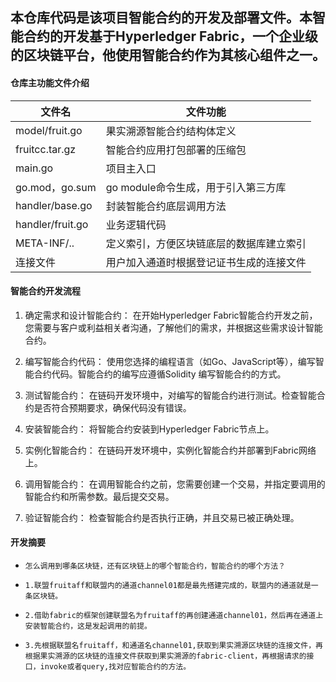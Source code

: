 ## 本仓库代码是该项目智能合约的开发及部署文件。本智能合约的开发基于Hyperledger Fabric，一个企业级的区块链平台，他使用智能合约作为其核心组件之一。

#### 仓库主功能文件介绍
| 文件名  | 文件功能  |
|---|---|
| model/fruit.go  |  果实溯源智能合约结构体定义  |
| fruitcc.tar.gz  | 智能合约应用打包部署的压缩包  |
| main.go  | 项目主入口  |
| go.mod，go.sum  | go module命令生成，用于引入第三方库  |
| handler/base.go  | 封装智能合约底层调用方法  |
| handler/fruit.go  | 业务逻辑代码  |
| META-INF/..  | 定义索引，方便区块链底层的数据库建立索引  |
| 连接文件  | 用户加入通道时根据登记证书生成的连接文件  |


#### 智能合约开发流程


1. 确定需求和设计智能合约：
    在开始Hyperledger Fabric智能合约开发之前，您需要与客户或利益相关者沟通，了解他们的需求，并根据这些需求设计智能合约。


2. 编写智能合约代码：
    使用您选择的编程语言（如Go、JavaScript等），编写智能合约代码。智能合约的编写应遵循Solidity 编写智能合约的方式。


3. 测试智能合约：
    在链码开发环境中，对编写的智能合约进行测试。检查智能合约是否符合预期要求，确保代码没有错误。

4. 安装智能合约：
    将智能合约安装到Hyperledger Fabric节点上。


5. 实例化智能合约：
    在链码开发环境中，实例化智能合约并部署到Fabric网络上。

6. 调用智能合约：
    在调用智能合约之前，您需要创建一个交易，并指定要调用的智能合约和所需参数。最后提交交易。

7. 验证智能合约： 
    检查智能合约是否执行正确，并且交易已被正确处理。

#### 开发摘要

-     怎么调用到哪条区块链，还有区块链上的哪个智能合约，智能合约的哪个方法？
-     1.联盟fruitaff和联盟内的通道channel01都是最先搭建完成的，联盟内的通道就是一条区块链。
-     2.借助fabric的框架创建联盟名为fruitaff的再创建通道channel01，然后再在通道上安装智能合约，这是发起调用的前提。
-     3.先根据联盟名fruitaff，和通道名channel01,获取到果实溯源区块链的连接文件，再根据果实溯源的区块链的连接文件获取到果实溯源的fabric-client，再根据请求的接口，invoke或者query,找对应智能合约的方法。

